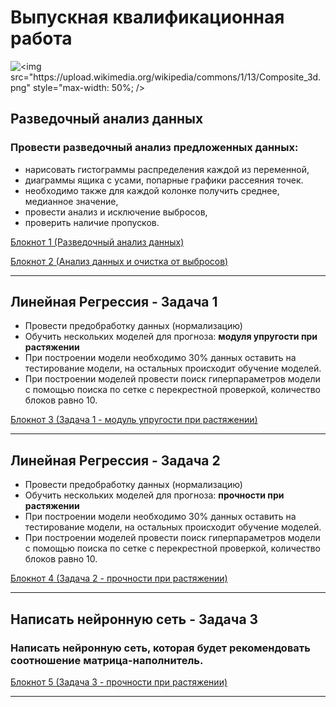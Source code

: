 # Выпускная квалификационная работа

![<img src="https://upload.wikimedia.org/wikipedia/commons/1/13/Composite_3d.png" style="max-width: 50%; />
](https://upload.wikimedia.org/wikipedia/commons/1/13/Composite_3d.png)

## Разведочный анализ  данных

### Провести разведочный анализ предложенных данных:
 * нарисовать гистограммы распределения каждой из переменной,
 * диаграммы ящика с усами, попарные графики рассеяния точек.
 * необходимо также для каждой колонке получить среднее, медианное значение, 
 * провести анализ и исключение выбросов,
 * проверить наличие пропусков.     

[Блокнот 1 (Разведочный анализ данных)](./1%20vkr2023-eda1.ipynb "Разведочный анализ данных")

[Блокнот 2 (Анализ данных и очистка от выбросов)](./2%20vkr2023-eda2.ipynb "Анализ данных и очистка от выбросов")

***

## Линейная Регрессия - Задача 1

* Провести предобработку данных (нормализацию)
* Обучить нескольких моделей для прогноза:
 __модуля упругости при растяжении__
* При построении модели необходимо 30% данных оставить на тестирование модели, на остальных происходит обучение моделей.
* При построении моделей провести поиск гиперпараметров модели с помощью поиска
по сетке с перекрестной проверкой, количество блоков равно 10.

[Блокнот 3 (Задача 1 - модуль упругости при растяжении)](./3%20vkr2023-linreg_1.ipynb "Задача 1 - модуль упругости при растяжении")

***

## Линейная Регрессия - Задача 2

* Провести предобработку данных (нормализацию)
* Обучить нескольких моделей для прогноза:
 __прочности при растяжении__
* При построении модели необходимо 30% данных оставить на тестирование модели, на остальных происходит обучение моделей.
* При построении моделей провести поиск гиперпараметров модели с помощью поиска
по сетке с перекрестной проверкой, количество блоков равно 10.

[Блокнот 4 (Задача 2 - прочности при растяжении)](./3%20vkr2023-linreg_2.ipynb "Задача 2 - прочности при растяжении")

***

## Написать нейронную сеть - Задача 3
### Написать нейронную сеть, которая будет рекомендовать соотношение матрица-наполнитель.

[Блокнот 5 (Задача 3 - прочности при растяжении)](./5%20vkr2023-ml.ipynb)

***
